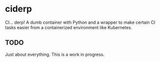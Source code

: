 # ciderp
CI... derp! A dumb container with Python and a wrapper to make certain CI tasks easier from a containerized environment like Kubernetes.

## TODO

Just about everything. This is a work in progress.
